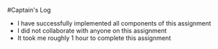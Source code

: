 #Captain's Log
* I have successfully implemented all components of this assignment
* I did not collaborate with anyone on this assignment
* It took me roughly 1 hour to complete this assignment
